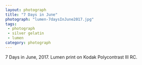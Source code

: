 ```yaml
---
layout: photograph
title: "7 Days in June"
photograph: "lumen-7daysInJune2017.jpg"
tags: 
 - photograph
 - silver gelatin
 - lumen
category: photograph
---
```

7 Days in June, 2017.
Lumen print on Kodak Polycontrast III RC.
